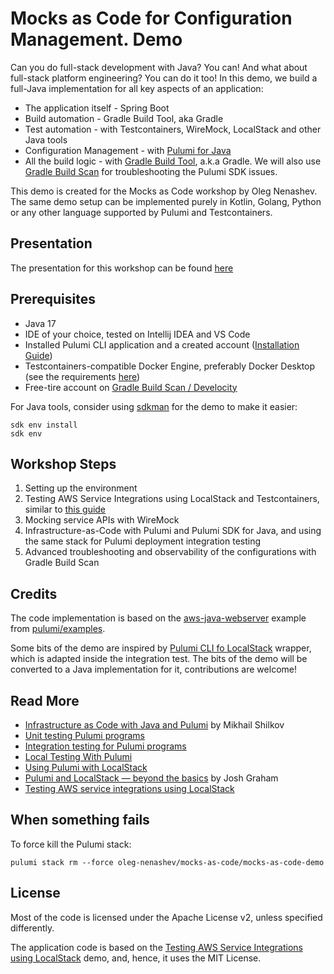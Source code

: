 # Mocks as Code for Configuration Management. Demo

Can you do full-stack development with Java? You can!
And what about full-stack platform engineering? You can do it too!
In this demo, we build a full-Java implementation for all key aspects of an application:

- The application itself - Spring Boot
- Build automation - Gradle Build Tool, aka Gradle
- Test automation - with Testcontainers, WireMock, LocalStack and other Java tools
- Configuration Management - with [Pulumi for Java](https://www.pulumi.com/docs/languages-sdks/java/)
- All the build logic - with [Gradle Build Tool](https://gradle.org/), a.k.a Gradle.
  We will also use [Gradle Build Scan](https://docs.gradle.org/current/userguide/build_scans.html) for troubleshooting
  the Pulumi SDK issues.

This demo is created for the Mocks as Code workshop by Oleg Nenashev.
The same demo setup can be implemented purely in Kotlin,
Golang, Python or any other language supported by Pulumi and Testcontainers.

## Presentation

The presentation for this workshop can be found
[here](https://speakerdeck.com/onenashev/workshop-mocks-as-code-in-cfg-mgmt)

## Prerequisites

- Java 17
- IDE of your choice, tested on Intellij IDEA and VS Code
- Installed Pulumi CLI application and a created account 
  ([Installation Guide](https://www.pulumi.com/docs/install/))
- Testcontainers-compatible Docker Engine, preferably Docker Desktop
  (see the requirements [here](https://www.testcontainers.org/supported_docker_environment/))
- Free-tire account on [Gradle Build Scan / Develocity](https://scans.gradle.com/) 

For Java tools, consider using [sdkman](https://sdkman.io/) for the demo to make it easier:

```shell
sdk env install
sdk env
```

## Workshop Steps

1. Setting up the environment
2. Testing AWS Service Integrations using LocalStack and Testcontainers,
   similar to [this guide](https://testcontainers.com/guides/testing-aws-service-integrations-using-localstack/)
3. Mocking service APIs with WireMock
4. Infrastructure-as-Code with Pulumi and Pulumi SDK for Java, and using the same stack for
   Pulumi deployment integration testing
5. Advanced troubleshooting and observability of the configurations with Gradle Build Scan

## Credits

The code implementation is based on the
[aws-java-webserver](https://github.com/pulumi/examples/blob/master/aws-java-webserver)
example from [pulumi/examples](https://github.com/pulumi/examples/).

Some bits of the demo are inspired by [Pulumi CLI fo LocalStack](https://github.com/localstack/pulumi-local) wrapper,
which is adapted inside the integration test.
The bits of the demo will be converted to a Java implementation for it,
contributions are welcome!

## Read More

- [Infrastructure as Code with Java and Pulumi](https://www.pulumi.com/blog/announcing-infrastructure-as-code-with-java-and-pulumi/) by Mikhail Shilkov
- [Unit testing Pulumi programs](https://www.pulumi.com/docs/using-pulumi/testing/unit/)
- [Integration testing for Pulumi programs](https://www.pulumi.com/docs/using-pulumi/testing/integration/)
- [Local Testing With Pulumi](https://www.pulumi.com/blog/local-testing-with-pulumi/)
- [Using Pulumi with LocalStack](https://docs.localstack.cloud/user-guide/integrations/pulumi/)
- [Pulumi and LocalStack — beyond the basics](https://delitescere.medium.com/pulumi-and-localstack-beyond-the-basics-d993f3b94d17) by Josh Graham
- [Testing AWS service integrations using LocalStack](https://testcontainers.com/guides/testing-aws-service-integrations-using-localstack/)

## When something fails

To force kill the Pulumi stack:

```shell
pulumi stack rm --force oleg-nenashev/mocks-as-code/mocks-as-code-demo
```

## License

Most of the code is licensed under the Apache License v2,
unless specified differently.

The application code is based on the [Testing AWS Service Integrations using LocalStack](https://github.com/testcontainers/tc-guide-testing-aws-service-integrations-using-localstack) demo,
and, hence, it uses the MIT License.

